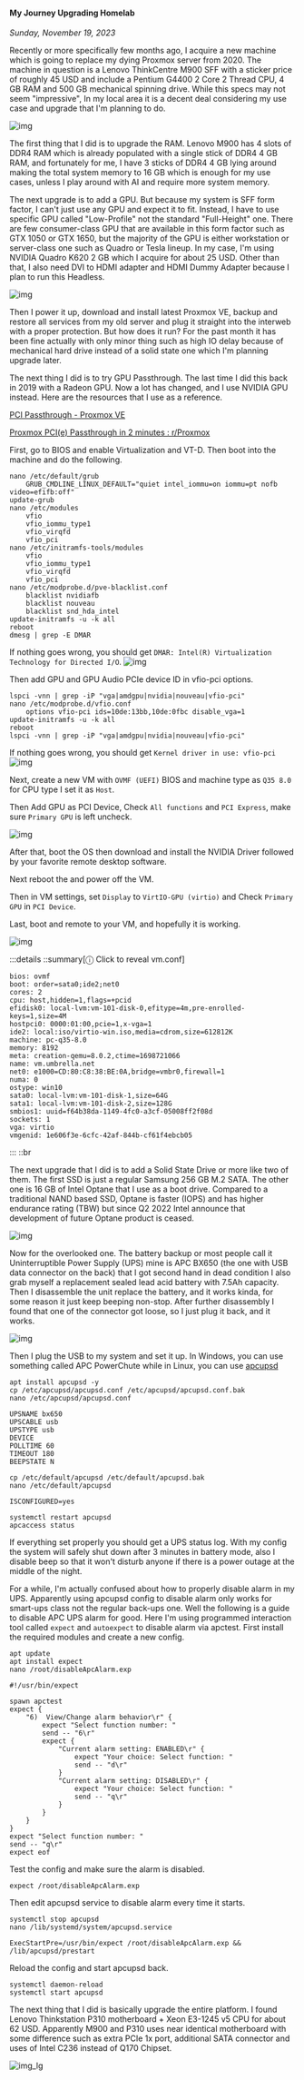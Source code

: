 #### My Journey Upgrading Homelab
_Sunday, November 19, 2023_

Recently or more specifically few months ago, I acquire a new machine 
which is going to replace my dying Proxmox server from 2020. The machine 
in question is a Lenovo ThinkCentre M900 SFF with a sticker price of 
roughly 45 USD and include a Pentium G4400 2 Core 2 Thread CPU, 4 GB 
RAM and 500 GB mechanical spinning drive. While this specs may not seem 
"impressive", In my local area it is a decent deal considering my 
use case and upgrade that I'm planning to do.

![img](./posts/2023-11-19-my-journey-upgrading-homelab/01.jpg)

The first thing that I did is to upgrade the RAM. Lenovo M900 has 4 
slots of DDR4 RAM which is already populated with a single 
stick of DDR4 4 GB RAM, and fortunately for me, I have 3 sticks of 
DDR4 4 GB lying around making the total system memory to 16 GB which 
is enough for my use cases, unless I play around with AI and require 
more system memory.

The next upgrade is to add a GPU. But because my system is SFF form 
factor, I can't just use any GPU and expect it to fit. Instead, I 
have to use specific GPU called "Low-Profile" not the standard 
"Full-Height" one. There are few consumer-class GPU that are available 
in this form factor such as GTX 1050 or GTX 1650, but the majority of 
the GPU is either workstation or server-class one such as Quadro 
or Tesla lineup. In my case, I'm using NVIDIA Quadro K620 2 GB which 
I acquire for about 25 USD. Other than that, I also need DVI to HDMI 
adapter and HDMI Dummy Adapter because I plan to run this Headless.

![img](./posts/2023-11-19-my-journey-upgrading-homelab/02.jpg)

Then I power it up, download and install latest Proxmox VE, backup 
and restore all services from my old server and plug it straight 
into the interweb with a proper protection. But how does it run? 
For the past month it has been fine actually with only minor thing such 
as high IO delay because of mechanical hard drive instead of a solid 
state one which I'm planning upgrade later.

The next thing I did is to try GPU Passthrough. The last time I did this 
back in 2019 with a Radeon GPU. Now a lot has changed, and I use NVIDIA 
GPU instead. Here are the resources that I use as a reference.

[PCI Passthrough - Proxmox VE](https://pve.proxmox.com/wiki/PCI_Passthrough)

[Proxmox PCI(e) Passthrough in 2 minutes : r/Proxmox](https://www.reddit.com/r/Proxmox/comments/lcnn5w/proxmox_pcie_passthrough_in_2_minutes/)

First, go to BIOS and enable Virtualization and VT-D. Then boot into 
the machine and do the following.
```
nano /etc/default/grub
	GRUB_CMDLINE_LINUX_DEFAULT="quiet intel_iommu=on iommu=pt nofb video=efifb:off"
update-grub
nano /etc/modules
	vfio
	vfio_iommu_type1
	vfio_virqfd
	vfio_pci
nano /etc/initramfs-tools/modules
	vfio
	vfio_iommu_type1
	vfio_virqfd
	vfio_pci
nano /etc/modprobe.d/pve-blacklist.conf
	blacklist nvidiafb
	blacklist nouveau
	blacklist snd_hda_intel
update-initramfs -u -k all
reboot
dmesg | grep -E DMAR
```
If nothing goes wrong, you should get `DMAR: Intel(R) Virtualization Technology for Directed I/O`.
![img](./posts/2023-11-19-my-journey-upgrading-homelab/03.png)

Then add GPU and GPU Audio PCIe device ID in vfio-pci options.
```
lspci -vnn | grep -iP "vga|amdgpu|nvidia|nouveau|vfio-pci"
nano /etc/modprobe.d/vfio.conf
	options vfio-pci ids=10de:13bb,10de:0fbc disable_vga=1
update-initramfs -u -k all
reboot
lspci -vnn | grep -iP "vga|amdgpu|nvidia|nouveau|vfio-pci"
```
If nothing goes wrong, you should get `Kernel driver in use: vfio-pci`
![img](./posts/2023-11-19-my-journey-upgrading-homelab/04.png)

Next, create a new VM with `OVMF (UEFI)` BIOS and machine type as 
`Q35 8.0` for CPU type I set it as `Host`.

Then Add GPU as PCI Device, Check `All functions` and `PCI Express`, 
make sure `Primary GPU` is left uncheck.

![img](./posts/2023-11-19-my-journey-upgrading-homelab/05.png)

After that, boot the OS then download and install the NVIDIA Driver 
followed by your favorite remote desktop software.

Next reboot the and power off the VM.

Then in VM settings, set `Display` to `VirtIO-GPU (virtio)` and 
Check `Primary GPU` in `PCI Device`. 

Last, boot and remote to your VM, and hopefully it is working.

![img](./posts/2023-11-19-my-journey-upgrading-homelab/06.png)

<!-- <details>
<summary>Click to reveal vm.conf</summary> -->
:::details
::summary[&#9432; Click to reveal vm.conf]
```
bios: ovmf
boot: order=sata0;ide2;net0
cores: 2
cpu: host,hidden=1,flags=+pcid
efidisk0: local-lvm:vm-101-disk-0,efitype=4m,pre-enrolled-keys=1,size=4M
hostpci0: 0000:01:00,pcie=1,x-vga=1
ide2: local:iso/virtio-win.iso,media=cdrom,size=612812K
machine: pc-q35-8.0
memory: 8192
meta: creation-qemu=8.0.2,ctime=1698721066
name: vm.umbrella.net
net0: e1000=CD:80:C8:38:BE:0A,bridge=vmbr0,firewall=1
numa: 0
ostype: win10
sata0: local-lvm:vm-101-disk-1,size=64G
sata1: local-lvm:vm-101-disk-2,size=128G
smbios1: uuid=f64b38da-1149-4fc0-a3cf-05008ff2f08d
sockets: 1
vga: virtio
vmgenid: 1e606f3e-6cfc-42af-844b-cf61f4ebcb05
```
:::
::br
<!-- </details> -->

The next upgrade that I did is to add a Solid State Drive or more like 
two of them. The first SSD is just a regular Samsung 256 GB M.2 SATA. 
The other one is 16 GB of Intel Optane that I use as a boot drive. 
Compared to a traditional NAND based SSD, Optane is faster (IOPS) and 
has higher endurance rating (TBW) but since Q2 2022 Intel announce that 
development of future Optane product is ceased.

![img](./posts/2023-11-19-my-journey-upgrading-homelab/07.jpg)

Now for the overlooked one. The battery backup or most people call it 
Uninterruptible Power Supply (UPS) mine is APC BX650 (the one with USB 
data connector on the back) that I got second hand in dead condition 
I also grab myself a replacement sealed lead acid battery with 7.5Ah 
capacity. Then I disassemble the unit replace the battery, and it 
works kinda, for some reason it just keep beeping non-stop. After 
further disassembly I found that one of the connector got loose, 
so I just plug it back, and it works.

![img](./posts/2023-11-19-my-journey-upgrading-homelab/08.jpg)

Then I plug the USB to my system and set it up. In Windows, you can use 
something called APC PowerChute while in Linux, you can use 
[apcupsd](https://help.ubuntu.com/community/apcupsd)

```
apt install apcupsd -y
cp /etc/apcupsd/apcupsd.conf /etc/apcupsd/apcupsd.conf.bak
nano /etc/apcupsd/apcupsd.conf
```
```
UPSNAME bx650
UPSCABLE usb
UPSTYPE usb
DEVICE 
POLLTIME 60
TIMEOUT 180
BEEPSTATE N
```
```
cp /etc/default/apcupsd /etc/default/apcupsd.bak
nano /etc/default/apcupsd
```
```
ISCONFIGURED=yes
```
```
systemctl restart apcupsd
apcaccess status
```
If everything set properly you should get a UPS status log. With my 
config the system will safely shut down after 3 minutes in battery 
mode, also I disable beep so that it won't disturb anyone if there 
is a power outage at the middle of the night.

For a while, I'm actually confused about how to properly disable alarm 
in my UPS. Apparently using apcupsd config to disable alarm only works 
for smart-ups class not the regular back-ups one. Well the following 
is a guide to disable APC UPS alarm for good. Here I'm using 
programmed interaction tool called `expect` and `autoexpect` to 
disable alarm via apctest. First install the required modules 
and create a new config.
```
apt update
apt install expect
nano /root/disableApcAlarm.exp
```
```
#!/usr/bin/expect

spawn apctest
expect {
    "6)  View/Change alarm behavior\r" {
        expect "Select function number: "
        send -- "6\r"
        expect {
            "Current alarm setting: ENABLED\r" {
                expect "Your choice: Select function: "
                send -- "d\r"
            }
            "Current alarm setting: DISABLED\r" {
                expect "Your choice: Select function: "
                send -- "q\r"
            }
        }
    }
}
expect "Select function number: "
send -- "q\r"
expect eof
```
Test the config and make sure the alarm is disabled.
```
expect /root/disableApcAlarm.exp
```
Then edit apcupsd service to disable alarm every time it starts.
```
systemctl stop apcupsd
nano /lib/systemd/system/apcupsd.service
```
```
ExecStartPre=/usr/bin/expect /root/disableApcAlarm.exp && /lib/apcupsd/prestart
```
Reload the config and start apcupsd back.
```
systemctl daemon-reload
systemctl start apcupsd
```

The next thing that I did is basically upgrade the entire platform. 
I found Lenovo Thinkstation P310 motherboard + Xeon E3-1245 v5 CPU 
for about 62 USD. Apparently M900 and P310 uses near identical 
motherboard with some difference such as extra PCIe 1x port, 
additional SATA connector and uses of Intel C236 instead of Q170 
Chipset.

![img_lg](./posts/2023-11-19-my-journey-upgrading-homelab/09.jpg "Can you guess which is which?")

